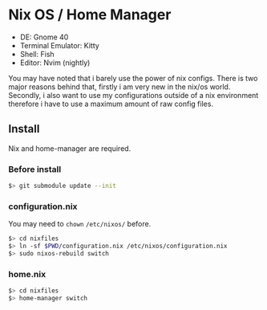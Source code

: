 # Nix OS / Home Manager

- DE: Gnome 40
- Terminal Emulator: Kitty
- Shell: Fish
- Editor: Nvim (nightly)

You may have noted that i barely use the power of nix configs. There is two major reasons behind that, firstly 
i am very new in the nix/os world. Secondly, i also want to use my configurations outside of a nix environment 
therefore i have to use a maximum amount of raw config files.

## Install
Nix and home-manager are required.

### Before install
```sh
$> git submodule update --init
```

### configuration.nix
You may need to `chown` `/etc/nixos/` before.

```sh
$> cd nixfiles
$> ln -sf $PWD/configuration.nix /etc/nixos/configuration.nix
$> sudo nixos-rebuild switch
```

### home.nix
```sh
$> cd nixfiles
$> home-manager switch
```

